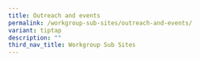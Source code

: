 ```yaml
---
title: Outreach and events
permalink: /workgroup-sub-sites/outreach-and-events/
variant: tiptap
description: ""
third_nav_title: Workgroup Sub Sites
---
```

<p></p>